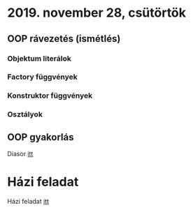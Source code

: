 # 2019. november 28, csütörtök

## OOP rávezetés (ismétlés)

### Objektum literálok

### Factory függvények

### Konstruktor függvények

### Osztályok

## OOP gyakorlás

Diasor [itt](https://docs.google.com/presentation/d/1lm9_YKRDIJJdF7b2lpqwpuPMV5ZzOO66owcsvyo8xe0/edit?usp=sharing)

# Házi feladat

Házi feladat [itt](https://docs.google.com/presentation/d/1Zd760FuiRjEUczMENbTLHVxqPNoon73B5fuGa-yu3TU/edit?usp=sharing)

